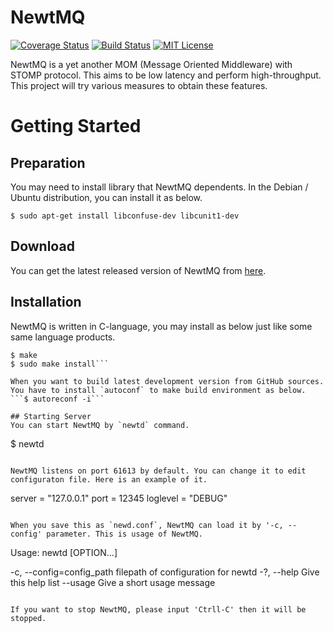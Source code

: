 # NewtMQ
[![Coverage Status](https://coveralls.io/repos/github/userlocalhost2000/newtmq-server/badge.svg?branch=master)](https://coveralls.io/github/userlocalhost2000/newtmq-server?branch=master)
[![Build Status](https://travis-ci.org/newtmq/newtmq-server.svg?branch=master)](https://travis-ci.org/newtmq/newtmq-server)
[![MIT License](http://img.shields.io/badge/license-MIT-blue.svg?style=flat)](LICENSE)

NewtMQ is a yet another MOM (Message Oriented Middleware) with STOMP protocol.
This aims to be low latency and perform high-throughput. This project will try various measures to obtain these features.

# Getting Started

## Preparation
You may need to install library that NewtMQ dependents.
In the Debian / Ubuntu distribution, you can install it as below.

```$ sudo apt-get install libconfuse-dev libcunit1-dev```

## Download
You can get the latest released version of NewtMQ from [here](https://github.com/newtmq/newtmq-server/releases).

## Installation
NewtMQ is written in C-language, you may install as below just like some same language products.
```$ ./configure
$ make
$ sudo make install```

When you want to build latest development version from GitHub sources. You have to install `autoconf` to make build environment as below.
```$ autoreconf -i```

## Starting Server
You can start NewtMQ by `newtd` command.

```
$ newtd
```

NewtMQ listens on port 61613 by default. You can change it to edit configuraton file. Here is an example of it.

```
server = "127.0.0.1"
port = 12345
loglevel = "DEBUG"
```

When you save this as `newd.conf`, NewtMQ can load it by '-c, --config' parameter. This is usage of NewtMQ.
```
Usage: newtd [OPTION...]

  -c, --config=config_path   filepath of configuration for newtd
  -?, --help                 Give this help list
      --usage                Give a short usage message
```

If you want to stop NewtMQ, please input 'Ctrll-C' then it will be stopped.
